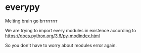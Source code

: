 # everypy
Melting brain go brrrrrrrrr

We are trying to import every modules in existence
according to https://docs.python.org/3.6/py-modindex.html

So you don't have to worry about modules error again.
